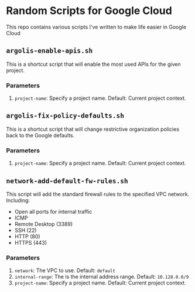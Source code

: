 # Random Scripts for Google Cloud
This repo contains various scripts I've written to make life easier in Google Cloud

## `argolis-enable-apis.sh`
This is a shortcut script that will enable the most used APIs for the given project.
### Parameters
1. `project-name`: Specify a project name. Default: Current project context.

## `argolis-fix-policy-defaults.sh`
This is a shortcut script that will change restrictive organization policies back to the Google defaults.
### Parameters
1. `project-name`: Specify a project name. Default: Current project context.

## `network-add-default-fw-rules.sh`
This script will add the standard firewall rules to the specified VPC network. Including:
- Open all ports for internal traffic
- ICMP
- Remote Desktop (3389)
- SSH (22)
- HTTP (80)
- HTTPS (443)
### Parameters
1. `network`: The VPC to use. Default: `default`
1. `internal-range`: The is the internal address range. Default: `10.128.0.0/9`
1. `project-name`: Specify a project name. Default: Current project context.

